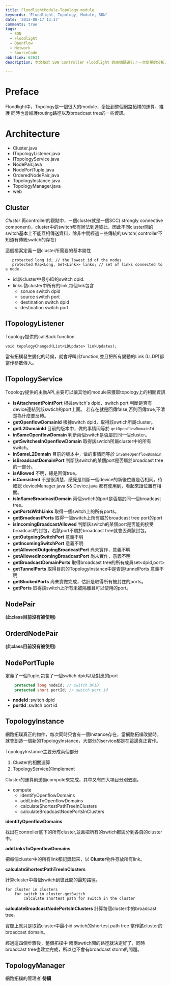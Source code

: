 ```yaml
---
title: FloodlightModule-Topology module
keywords: 'Floodlight, Topology, Module, SDN'
date: '2013-08-17 13:17'
comments: true
tags:
  - SDN
  - Floodlight
  - Openflow
  - Network
  - SourceCode
abbrlink: 62631
description: 本文基於 SDN Controller Floodlight 的原始碼進行了一次簡單的分析，藉由分析這些原始碼更可以學習到其內部關於網路拓樸的處理，這些拓樸除了影響 Controller 怎麼看待整個網路之外，也會間接的影響該 Controoler 要如何去正確的轉送封包。相對於文件的更新，程式碼本身的迭代速度更為敏捷，因此常常會發生文件跟不上實際運行功能的案例。藉由學習閱讀原始碼，我們可以更快也更清楚的掌握當前這些開源軟體的發展狀態，甚至也能夠貢獻社群幫忙補齊文件。

---
```


# Preface

Floodlight中，Topology是一個很大的module，牽扯到整個網路拓樸的運算、維護
同時也會維護routing路徑以及broadcast tree的ㄧ些資訊。


# Architecture

- Cluster.java
- ITopologyListener.java
- ITopologyService.java
- NodePair.java
- NodePortTuple.java
- OrderedNodePair.java
- TopologyInstance.java
- TopologyManager.java
- web

## Cluster

*Cluster*
再controller的觀點中，ㄧ個cluster就是一個SCC( strongly connective component)，cluster中的switch都有辦法到達彼此，因此不同cluster間的switch基本上不能互相傳送資料，除非中間經過ㄧ些傳統的switch( controller不知道有傳統switch的存在)

這個檔案定義ㄧ個cluster所需要的基本屬性
```
   protected long id; // the lowest id of the nodes
   protected Map<Long, Set<Link>> links; // set of links connected to a node.
```
- id:該cluster中最小ID的switch dpid.
- links:該cluster中所有的link,每個link包含
	- soruce switch dpid
  - source switch port
  - destination switch dpid
  - destination switch port

## ITopologyListener
Topology提供的callBack function.

```
void topologyChanged(List<LDUpdate> linkUpdates);
```
當有拓樸發生變化的時候，就會呼叫此function,並且把所有變動的Link (LLDP)都當作參數傳入。

## ITopologyService
Topology提供的主動API,主要可以讓其他的module來獲取topology上的相關資訊

- **isAttachmentPointPort**
  根據switch's dpid、switch port 判斷是否有device連結到該swtich的port上面。
  若存在就是回傳false,否則回傳true,不清楚為什麼要反轉。
- **getOpenflowDomainId**
	根據switch dpid，取得該swtich所屬cluster。
- **getL2DomainId**
  目前的版本中，做的事情同等於 `getOpenflowDomainId`
- **inSameOpenflowDomain**
  判斷兩個switch是否屬於同一個cluster。
- **getSwitchesInOpenflowDomain**
  取得該swtich所屬cluster中的所有switch。
- **inSameL2Domain**
  目前的版本中，做的事情同等於 `inSameOpenflowDomain`
- **isBroadcastDomainPort**
  判斷該switch的某個port是否屬於broadcast tree的一部分。
- **isAllowed**
  不明，總是回傳true。
- **isConsistent**
  不是很清楚，感覺是判斷一個device的新後位置是否相同。待確認
  deviceManager.java && Device.java 都有使用到，看起來跟位置有相關。
- **isInSameBroadcastDomain**
  兩個swtich的port是否屬於同一個broadcast tree。
- **getPortsWithLinks**
  取得一個switch上的所有ports。
- **getBroadcastPorts**
  取得一個switch上所有屬於broadcast tree port的port
- **isIncomingBroadcastAllowed**
  判斷該switch的某個port是否能夠接受broadcast的封包，若該port不屬於broadcast tree就會丟棄該封包。
- **getOutgoingSwitchPort**
	意義不明
- **getIncomingSwitchPort**
	意義不明
- **getAllowedOutgoingBroadcastPort**
	尚未實作，意義不明
- **getAllowedIncomingBroadcastPort**
	尚未實作，意義不明
- **getBroadcastDomainPorts**
  取得broadcast tree的所有成員set<dpid,port>
- **getTunnelPorts**
	取得目前的TopologyInstance中是否是tunnelPorts
  意義不明
- **getBlockedPorts**
	尚未實做完成，估計是取得所有被封住的ports。
- **getPorts**
  取得該switch上所有未被隔離且可以使用的port。

## NodePair
**(此class目前沒有被使用)**

## OrderdNodePair
**(此class目前沒有被使用)**


## NodePortTuple
定義了一個Tuple,包含了一個swtich dpid以及對應的port

``` java
    protected long nodeId; // switch DPID
    protected short portId; // switch port id
```

- **nodeId** :switch dpid
- **portId** :switch port id

## TopologyInstance
網路拓璞真正的物件，每次同時只會有一個Instance存在，當網路拓樸改變時，就會創造一個新的TopologyInstance，大部分的service都是在這邊真正實作。

TopologyInstance主要分成兩個部分

1. Cluster的相關運算
2. TopologyService的implement

Cluster的運算則透過compute來完成，其中又有四大項目分別去跑。
- compute
	- identifyOpenflowDomains
	- addLinksToOpenflowDomains
	- calculateShortestPathTreeInClusters
	- calculateBroadcastNodePortsInClusters

**identifyOpenflowDomains**

找出在controller底下的所有cluster,並且把所有的swtich都區分到各自的cluster中。

**addLinksToOpenflowDomains**

把每個cluster中的所有link都記錄起來，以 **Cluster**物件存放所有link。

**calculateShortestPathTreeInClusters**

計算cluster中每個switch到彼此間的最短路徑。

```
for cluster in clusters
	for switch in cluster.getSwitch
  		calculate shortest path for switch in the cluster
```

**calculateBroadcastNodePortsInClusters**
計算每個cluster中的broadcast tree。

實際上就只是取該cluster中最小id switch的shortest path tree 當作該cluster的broadcast domain。


經過這四個步驟後，整個拓樸中 兩兩swtich間的路徑就決定好了，同時broadcast tree也建立完成，所以也不會有broadcast storm的問題。


## TopologyManager
網路拓樸的管理者
**待續**
